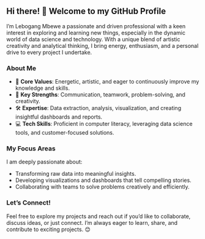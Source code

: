 ## Hi there! 👋 Welcome to my GitHub Profile

I’m Lebogang Mbewe a passionate and driven professional with a keen interest in exploring and learning new things, especially in the dynamic world of data science and technology. With a unique blend of artistic creativity and analytical thinking, I bring energy, enthusiasm, and a personal drive to every project I undertake.

### About Me
- 🌟 **Core Values**: Energetic, artistic, and eager to continuously improve my knowledge and skills.  
- 🧠 **Key Strengths**: Communication, teamwork, problem-solving, and creativity.  
- 🛠 **Expertise**: Data extraction, analysis, visualization, and creating insightful dashboards and reports.  
- 💻 **Tech Skills**: Proficient in computer literacy, leveraging data science tools, and customer-focused solutions.  

### My Focus Areas
I am deeply passionate about:
- Transforming raw data into meaningful insights.  
- Developing visualizations and dashboards that tell compelling stories.  
- Collaborating with teams to solve problems creatively and efficiently.

### Let’s Connect!  
Feel free to explore my projects and reach out if you’d like to collaborate, discuss ideas, or just connect. I’m always eager to learn, share, and contribute to exciting projects. 😊  


